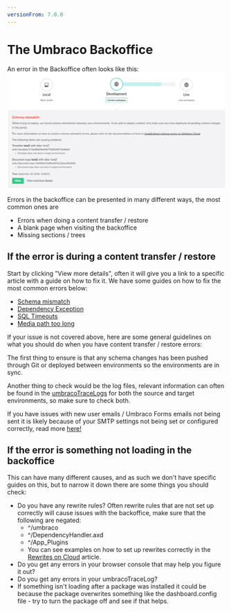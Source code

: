```yaml
---
versionFrom: 7.0.0
---
```


# The Umbraco Backoffice

An error in the Backoffice often looks like this:
![Backoffice error](images/backoffice-error.png)

Errors in the backoffice can be presented in many different ways, the most common ones are

* Errors when doing a content transfer / restore
* A blank page when visiting the backoffice
* Missing sections / trees

## If the error is during a content transfer / restore

Start by clicking "View more details", often it will give you a link to a specific article with a guide on how to fix it. We have some guides on how to fix the most common errors below:

* [Schema mismatch](Deployments/Schema-Mismatches)
* [Dependency Exception](Deployments/Dependency-Exceptions)
* [SQL Timeouts](Deployments/Deploy-Settings)
* [Media path too long](Deployments/Path-too-long-exception)

If your issue is not covered above, here are some general guidelines on what you should do when you have content transfer / restore errors:

The first thing to ensure is that any schema changes has been pushed through Git or deployed between environments so the environments are in sync.

Another thing to check would be the log files, relevant information can often be found in the [umbracoTraceLogs](Log-Files/#umbraco-logs) for both the source and target environments, so make sure to check both.

If you have issues with new user emails / Umbraco Forms emails not being sent it is likely because of your SMTP settings not being set or configured correctly, read more [here!](../Set-Up/SMTP-settings)

## If the error is something not loading in the backoffice

This can have many different causes, and as such we don't have specific guides on this, but to narrow it down there are some things you should check:

* Do you have any rewrite rules? Often rewrite rules that are not set up correctly will cause issues with the backoffice, make sure that the following are negated:
  * ^/umbraco
  * ^/DependencyHandler.axd
  * ^/App_Plugins
  * You can see examples on how to set up rewrites correctly in the [Rewrites on Cloud](../Set-Up/Manage-Domains/Rewrites-on-Cloud) article.
* Do you get any errors in your browser console that may help you figure it out?
* Do you get any errors in your umbracoTraceLog?
* If something isn't loading after a package was installed it could be because the package overwrites something like the dashboard.config file - try to turn the package off and see if that helps.

